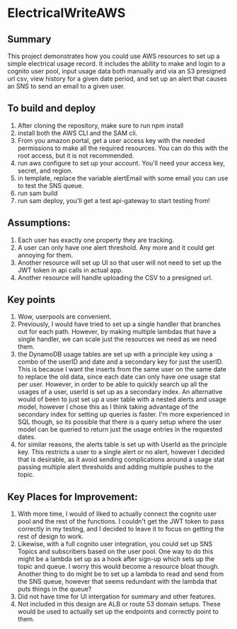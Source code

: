 # ElectricalWriteAWS

## Summary

This project demonstrates how you could use AWS resources to set up a simple electrical usage record. It includes the ability to make and login to a cognito user pool, input usage data both manually and via an S3 presigned url csv, view history for a given date period, and set up an alert that causes an SNS to send an email to a given user.

## To build and deploy

1. After cloning the repository, make sure to run npm install
2. install both the AWS CLI and the SAM cli.
3. From you amazon portal, get a user access key with the needed permissions to make all the required resources. You can do this with the root access, but it is not recommended.
4. run aws configure to set up your account. You'll need your access key, secret, and region.
5. in template, replace the variable alertEmail with some email you can use to test the SNS queue.
6. run sam build
7. run sam deploy, you'll get a test api-gateway to start testing from!

## Assumptions:
1. Each user has exactly one property they are tracking. 
2. A user can only have one alert threshold. Any more and it could get annoying for them.
3. Another resource will set up UI so that user will not need to set up the JWT token in api calls in actual app.
4. Another resource will handle uploading the CSV to a presigned url.

## Key points
1. Wow, userpools are convenient. 
2. Previously, I would have tried to set up a single handler that branches out for each path. However, by making multiple lambdas that have a single handler, we can scale just the resources we need as we need them.
3. the DynamoDB usage tables are set up with a principle key using a combo of the userID and date and a secondary key for just the userID. This is because I want the inserts from the same user on the same date to replace the old data, since each date can only have one usage stat per user. However, in order to be able to quickly search up all the usages of a user, userId is set up as a secondary index. An alternative would of been to just set up a user table with a nested alerts and usage model, however I chose this as I think taking advantage of the secondary index for setting up queries is faster. I'm more experienced in SQL though, so its possible that there is a query setup where the user model can be queried to return just the usage entries in the requested dates.
4. for similar reasons, the alerts table is set up with UserId as the principle key. This restricts a user to a single alert or no alert, however I decided that is desirable, as it avoid sending complications around a usage stat passing multiple alert thresholds and adding multiple pushes to the topic.

## Key Places for Improvement:
1. With more time, I would of liked to actually connect the cognito user pool and the rest of the functions. I couldn't get the JWT token to pass correctly in my testing, and I decided to leave it to focus on getting the rest of design to work.
2. Likewise, with a full cognito user integration, you could set up SNS Topics and subscribers based on the user pool. One way to do this might be a lambda set up as a hook after sign-up which sets up the topic and queue. I worry this would become a resource bloat though. Another thing to do might be to set up a lambda to read and send from the SNS queue, however that seems redundant with the lambda that puts things in the queue?
3. Did not have time for UI intergation for summary and other features. 
4. Not included in this design are ALB or route 53 domain setups. These would be used to actually set up the endpoints and correctly point to them. 